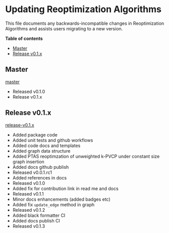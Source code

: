 # Updating Reoptimization Algorithms

This file documents any backwards-incompatible changes in Reoptimization Algorithms and
assists users migrating to a new version.

**Table of contents**

- [Master](#master)
- [Release v0.1.x](#release-v0.1.x)

## Master
[master](https://github.com/mek97/reoptimization-algorithms/tree/master)
- Released v0.1.0
- Release v0.1.x

## Release v0.1.x
[release-v0.1.x](https://github.com/mek97/reoptimization-algorithms/tree/release-v0)
- Added package code
- Added unit tests and github workflows
- Added code docs and templates
- Added graph data structure
- Added PTAS reoptimzation of unweighted k-PVCP under constant size graph insertion
- Added docs github publish
- Released v0.0.1.rc1
- Added references in docs
- Released v0.1.0
- Added fix for contribution link in read me and docs
- Released v0.1.1
- Minor docs enhancements (added badges etc)
- Added fix `update_edge` method in graph
- Released v0.1.2
- Added black formatter CI
- Added docs publish CI
- Released v0.1.3
